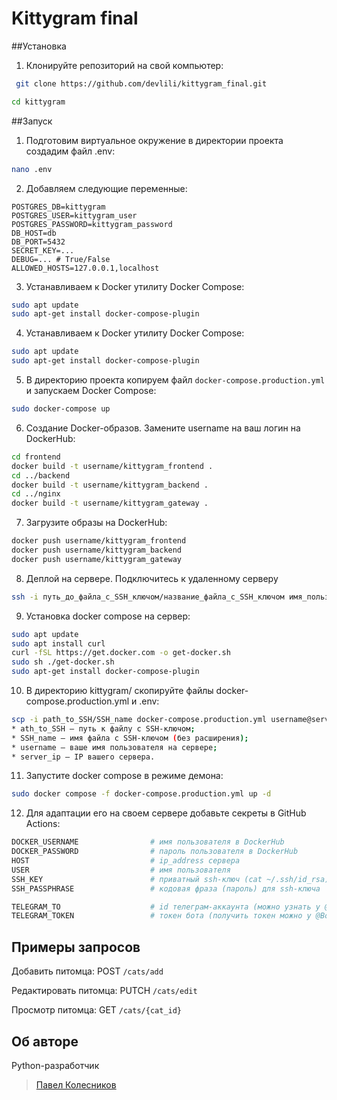 # Kittygram final

##Установка
1. Клонируйте репозиторий на свой компьютер:
```bash
 git clone https://github.com/devlili/kittygram_final.git
```
```bash
cd kittygram
```
##Запуск
1. Подготовим виртуальное окружение в директории проекта создадим файл .env:
```bash
nano .env
```
2. Добавляем следующие переменные:
```nano
POSTGRES_DB=kittygram
POSTGRES_USER=kittygram_user
POSTGRES_PASSWORD=kittygram_password
DB_HOST=db
DB_PORT=5432
SECRET_KEY=...
DEBUG=... # True/False
ALLOWED_HOSTS=127.0.0.1,localhost
```
3. Устанавливаем к Docker утилиту Docker Compose:
```bash
sudo apt update
sudo apt-get install docker-compose-plugin 
```
4. Устанавливаем к Docker утилиту Docker Compose:
```bash
sudo apt update
sudo apt-get install docker-compose-plugin 
```
5. В директорию проекта копируем файл `docker-compose.production.yml` и запускаем Docker Compose:
```bash
sudo docker-compose up
```
6. Создание Docker-образов. Замените username на ваш логин на DockerHub:
```bash
cd frontend
docker build -t username/kittygram_frontend .
cd ../backend
docker build -t username/kittygram_backend .
cd ../nginx
docker build -t username/kittygram_gateway . 
```
7. Загрузите образы на DockerHub:
```bash
docker push username/kittygram_frontend
docker push username/kittygram_backend
docker push username/kittygram_gateway
```
8. Деплой на сервере. Подключитесь к удаленному серверу
```bash
ssh -i путь_до_файла_с_SSH_ключом/название_файла_с_SSH_ключом имя_пользователя@ip_адрес_сервера 
```
9. Установка docker compose на сервер:
```bash
sudo apt update
sudo apt install curl
curl -fSL https://get.docker.com -o get-docker.sh
sudo sh ./get-docker.sh
sudo apt-get install docker-compose-plugin
```
10. В директорию kittygram/ скопируйте файлы docker-compose.production.yml и .env:
```bash
scp -i path_to_SSH/SSH_name docker-compose.production.yml username@server_ip:/home/username/kittygram/docker-compose.production.yml
* ath_to_SSH — путь к файлу с SSH-ключом;
* SSH_name — имя файла с SSH-ключом (без расширения);
* username — ваше имя пользователя на сервере;
* server_ip — IP вашего сервера.
```
11. Запустите docker compose в режиме демона:
```bash
sudo docker compose -f docker-compose.production.yml up -d
```
12. Для адаптации его на своем сервере добавьте секреты в GitHub Actions:
```bash
DOCKER_USERNAME                # имя пользователя в DockerHub
DOCKER_PASSWORD                # пароль пользователя в DockerHub
HOST                           # ip_address сервера
USER                           # имя пользователя
SSH_KEY                        # приватный ssh-ключ (cat ~/.ssh/id_rsa)
SSH_PASSPHRASE                 # кодовая фраза (пароль) для ssh-ключа

TELEGRAM_TO                    # id телеграм-аккаунта (можно узнать у @userinfobot, команда /start)
TELEGRAM_TOKEN                 # токен бота (получить токен можно у @BotFather, /token, имя бота)
``` 
## Примеры запросов

Добавить питомца: POST `/cats/add`

Редактировать питомца: PUTCH `/cats/edit`

Просмотр питомца: GET `/cats/{cat_id}`

## Об авторе
Python-разработчик
>[Павел Колесников](https://github.com/mrclive7406)
